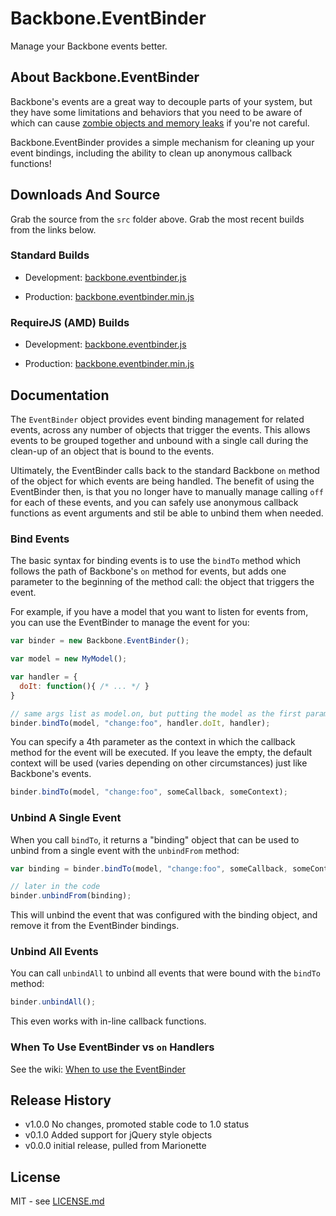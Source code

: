 # Backbone.EventBinder

Manage your Backbone events better.

## About Backbone.EventBinder

Backbone's events are a great way to decouple parts of your system, but 
they have some limitations and behaviors that you need to be aware of
which can cause 
[zombie objects and memory leaks](http://lostechies.com/derickbailey/2011/09/15/zombies-run-managing-page-transitions-in-backbone-apps/) 
if you're not careful.

Backbone.EventBinder provides a simple mechanism for cleaning up your
event bindings, including the ability to clean up anonymous callback
functions!

## Downloads And Source

Grab the source from the `src` folder above. Grab the most recent builds
from the links below.

### Standard Builds

* Development: [backbone.eventbinder.js](https://raw.github.com/marionettejs/backbone.eventbinder/master/lib/backbone.eventbinder.js)

* Production: [backbone.eventbinder.min.js](https://raw.github.com/marionettejs/backbone.eventbinder/master/lib/backbone.eventbinder.min.js)

### RequireJS (AMD) Builds

* Development: [backbone.eventbinder.js](https://raw.github.com/marionettejs/backbone.eventbinder/master/lib/amd/backbone.eventbinder.js)

* Production: [backbone.eventbinder.min.js](https://raw.github.com/marionettejs/backbone.eventbinder/master/lib/amd/backbone.eventbinder.min.js)

## Documentation

The `EventBinder` object provides event binding management for related
events, across any number of objects that trigger the events. This allows
events to be grouped together and unbound with a single call during the 
clean-up of an object that is bound to the events.

Ultimately, the EventBinder calls back to the standard Backbone `on` method
of the object for which events are being handled. The benefit of using the
EventBinder then, is that you no longer have to manually manage calling `off`
for each of these events, and you can safely use anonymous callback functions
as event arguments and stil be able to unbind them when needed.

### Bind Events

The basic syntax for binding events is to use the `bindTo` method which 
follows the path of Backbone's `on` method for events, but adds one parameter 
to the beginning of the method call: the object that triggers the event.

For example, if you have a model that you want to listen for events from,
you can use the EventBinder to manage the event for you:

```js
var binder = new Backbone.EventBinder();

var model = new MyModel();

var handler = {
  doIt: function(){ /* ... */ }
}

// same args list as model.on, but putting the model as the first parameter
binder.bindTo(model, "change:foo", handler.doIt, handler);
```

You can specify a 4th parameter as the context in which the callback
method for the event will be executed. If you leave the empty, the default
context will be used (varies depending on other circumstances) just like
Backbone's events. 

```js
binder.bindTo(model, "change:foo", someCallback, someContext);
```

### Unbind A Single Event

When you call `bindTo`, it returns a "binding" object that can be
used to unbind from a single event with the `unbindFrom` method:

```js
var binding = binder.bindTo(model, "change:foo", someCallback, someContext);

// later in the code
binder.unbindFrom(binding);
```

This will unbind the event that was configured with the binding
object, and remove it from the EventBinder bindings.

### Unbind All Events

You can call `unbindAll` to unbind all events that were bound with the
`bindTo` method:

```js
binder.unbindAll();
```

This even works with in-line callback functions.

### When To Use EventBinder vs `on` Handlers

See the wiki: [When to use the EventBinder](https://github.com/marionettejs/backbone.eventbinder/wiki/When-to-use-the-EventBinder)

## Release History

 - v1.0.0 No changes, promoted stable code to 1.0 status
 - v0.1.0 Added support for jQuery style objects
 - v0.0.0 initial release, pulled from Marionette

## License

MIT - see [LICENSE.md](https://raw.github.com/marionettejs/backbone.eventbinder/master/LICENSE.md)

